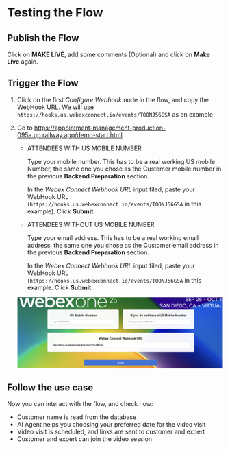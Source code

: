 # Testing the Flow

## Publish the Flow

Click on **MAKE LIVE**, add some comments (Optional) and click on **Make Live** again.


## Trigger the Flow

1. Click on the first _Configure Webhook_ node in the flow, and copy the WebHook URL. We will use `https://hooks.us.webexconnect.io/events/TOONJ56GSA` as an example

2. Go to https://appointment-management-production-095a.up.railway.app/demo-start.html 

    - ATTENDEES WITH US MOBILE NUMBER

        Type your mobile number. This has to be a real working US mobile Number, the same one you chose as the Customer mobile number in the previous **Backend Preparation** section.

        In the _Webex Connect Webhook URL_ input filed, paste your WebHook URL (`https://hooks.us.webexconnect.io/events/TOONJ56GSA` in this example). Click **Submit**.

    - ATTENDEES WITHOUT US MOBILE NUMBER

        Type your email address. This has to be a real working email address, the same one you chose as the Customer email address in the previous **Backend Preparation** section.

        In the _Webex Connect Webhook URL_ input filed, paste your WebHook URL (`https://hooks.us.webexconnect.io/events/TOONJ56GSA` in this example. Click **Submit**.


    ![Testing the Flow](images/testing-flow.png)

## Follow the use case

Now you can interact with the flow, and check how:

- Customer name is read from the database
- AI Agent helps you choosing your preferred date for the video visit
- Video visit is scheduled, and links are sent to customer and expert
- Customer and expert can join the video session

